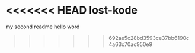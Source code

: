 <<<<<<< HEAD
lost-kode
=======
my second readme
hello word
>>>>>>> 692ae5c28bd3593ce37bb6190c4a63c70ac950e9
